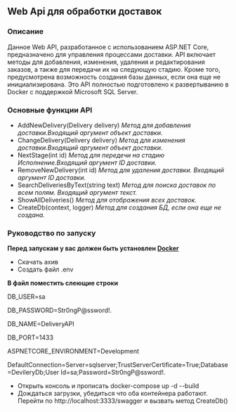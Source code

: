 ## **Web Api для обработки доставок**

### Описание

Данное Web API, разработанное с использованием ASP.NET Core, предназначено для управления процессами доставки.
API включает методы для добавления, изменения, удаления и редактирования заказов, а также для передачи их на следующую стадию.
Кроме того, предусмотрена возможность создания базы данных, если она еще не инициализирована.
Это API полностью подготовлено к развертыванию в Docker с поддержкой Microsoft SQL Server.

### Основные функции API

- AddNewDelivery(Delivery delivery) _Метод для добавления доставки.Входящий аргумент объект доставки._
- ChangeDelivery(Delivery delivery) _Метод для изменения доставки.Входящий аргумент объект доставки._
- NextStage(int id) _Метод для передечи на стадию Исполнение.Входящий аргумент ID доставки._
- RemoveNewDelivery(int id) _Метод для удаления доставки. Входящий аргумент ID доставки._
- SearchDeliveriesByText(string text) _Метод для поиска доставок по всем полям. Входящий аргумент текст._
- ShowAllDeliveries() _Метод для отображения всех доставок._
- CreateDb(context, logger) _Метод для создания БД, если она еще не создана._

### **Руководство по запуску**
**Перед запускам у вас должен быть установлен [Docker](https://www.docker.com/)**
- Скачать ахив
- Создать файл .env

**В файл поместить слеющие строки**

DB_USER=sa

DB_PASSWORD=Str0ngP@ssword!.

DB_NAME=DeliveryAPI

DB_PORT=1433

ASPNETCORE_ENVIRONMENT=Development

DefaultConnection=Server=sqlserver;TrustServerCertificate=True;Database=DevileryDb;User Id=sa;Password=Str0ngP@ssword!.

 
- Открыть консоль и прописать docker-compose up -d --build
- Дождаться загрузки, убедиться что оба контейнера работают. Перейти по http://localhost:3333/swagger и вызвать метод CreateDb()
  
